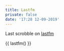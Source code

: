 ```yaml
---
title: Lastfm
private: false
date: '17:28 12-09-2019'
---
```


Last scrobble on [lastfm](https://www.last.fm/user/Erreur32)



{{ lastfm() }}
